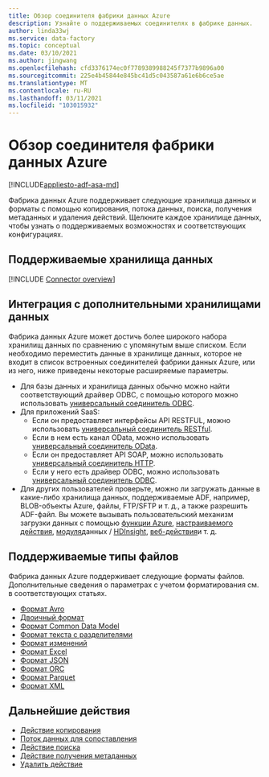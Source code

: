 ```yaml
---
title: Обзор соединителя фабрики данных Azure
description: Узнайте о поддерживаемых соединителях в фабрике данных.
author: linda33wj
ms.service: data-factory
ms.topic: conceptual
ms.date: 03/10/2021
ms.author: jingwang
ms.openlocfilehash: cfd3376174ec0f7789389988245f7377b9896a00
ms.sourcegitcommit: 225e4b45844e845bc41d5c043587a61e6b6ce5ae
ms.translationtype: MT
ms.contentlocale: ru-RU
ms.lasthandoff: 03/11/2021
ms.locfileid: "103015932"
---
```

# <a name="azure-data-factory-connector-overview"></a>Обзор соединителя фабрики данных Azure

[!INCLUDE[appliesto-adf-asa-md](includes/appliesto-adf-asa-md.md)]

Фабрика данных Azure поддерживает следующие хранилища данных и форматы с помощью копирования, потока данных, поиска, получения метаданных и удаления действий. Щелкните каждое хранилище данных, чтобы узнать о поддерживаемых возможностях и соответствующих конфигурациях.

## <a name="supported-data-stores"></a>Поддерживаемые хранилища данных

[!INCLUDE [Connector overview](../../includes/data-factory-v2-connector-overview.md)]

## <a name="integrate-with-more-data-stores"></a>Интеграция с дополнительными хранилищами данных

Фабрика данных Azure может достичь более широкого набора хранилищ данных по сравнению с упомянутым выше списком. Если необходимо переместить данные в хранилище данных, которое не входит в список встроенных соединителей фабрики данных Azure, или из него, ниже приведены некоторые расширяемые параметры.
- Для базы данных и хранилища данных обычно можно найти соответствующий драйвер ODBC, с помощью которого можно использовать [универсальный соединитель ODBC](connector-odbc.md).
- Для приложений SaaS:
    - Если он предоставляет интерфейсы API RESTFUL, можно использовать [универсальный соединитель RESTful](connector-rest.md).
    - Если в нем есть канал OData, можно использовать [универсальный соединитель OData](connector-odata.md).
    - Если он предоставляет API SOAP, можно использовать [универсальный соединитель HTTP](connector-http.md).
    - Если у него есть драйвер ODBC, можно использовать [универсальный соединитель ODBC](connector-odbc.md).
- Для других пользователей проверьте, можно ли загружать данные в какие-либо хранилища данных, поддерживаемые ADF, например, BLOB-объекты Azure, файлы, FTP/SFTP и т. д., а также разрешить ADF-файл. Вы можете вызывать пользовательский механизм загрузки данных с помощью [функции Azure](control-flow-azure-function-activity.md), [настраиваемого действия](transform-data-using-dotnet-custom-activity.md), [модуля](transform-data-databricks-notebook.md)данных / [HDInsight](transform-data-using-hadoop-hive.md), [веб-действия](control-flow-web-activity.md)и т. д.

## <a name="supported-file-formats"></a>Поддерживаемые типы файлов

Фабрика данных Azure поддерживает следующие форматы файлов. Дополнительные сведения о параметрах с учетом форматирования см. в соответствующих статьях.

- [Формат Avro](format-avro.md)
- [Двоичный формат](format-binary.md)
- [Формат Common Data Model](format-common-data-model.md)
- [Формат текста с разделителями](format-delimited-text.md)
- [Формат изменений](format-delta.md)
- [Формат Excel](format-excel.md)
- [Формат JSON](format-json.md)
- [Формат ORC](format-orc.md)
- [Формат Parquet](format-parquet.md)
- [Формат XML](format-xml.md)

## <a name="next-steps"></a>Дальнейшие действия

- [Действие копирования](copy-activity-overview.md)
- [Поток данных для сопоставления](concepts-data-flow-overview.md)
- [Действие поиска](control-flow-lookup-activity.md)
- [Действие получения метаданных](control-flow-get-metadata-activity.md)
- [Удалить действие](delete-activity.md)
